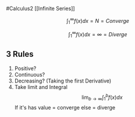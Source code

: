 #Calculus2 [[Infinite Series]]

$$\int_1^\infty f(x)dx = N = Converge$$

$$\int_1^\infty f(x)dx = \infty = Diverge$$
## 3 Rules
1. Positive?
2. Continuous?
3. Decreasing? (Taking the first Derivative)
4. Take limit and Integral
$$\lim_{b\to\infty}\int_1^bf(x)dx$$
If it's has value = converge
else = diverge